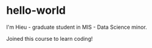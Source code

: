 # hello-world

I'm Hieu - graduate student in MIS - Data Science minor. 

Joined this course to learn coding!

